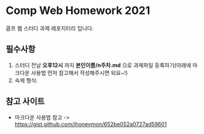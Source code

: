 # Comp Web Homework 2021
콤프 웹 스터디 과제 레포지터리 입니다.      
   
## 필수사항
1. 스터디 전날 __오후12시__ 까지 __본인이름/n주차.md__ 으로 과제파일 등록하기(아래에 마크다운 사용법 먼저 참고해서 작성해주시면 되요~!)
2. 숙제 형식:

## 참고 사이트
- 마크다운 사용법 참고 -> https://gist.github.com/ihoneymon/652be052a0727ad59601
